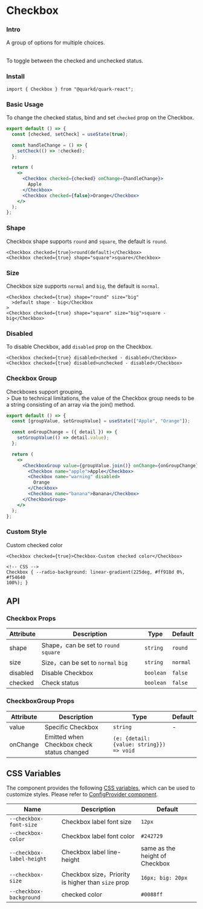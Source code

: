 # Checkbox

### Intro

A group of options for multiple choices.

<br/>
To toggle between the checked and unchecked status.

### Install

```tsx
import { Checkbox } from "@quarkd/quark-react";
```

### Basic Usage

To change the checked status, bind and set `checked` prop on the Checkbox.

```jsx
export default () => {
  const [checked, setCheck] = useState(true);

  const handleChange = () => {
    setCheck(() => !checked);
  };

  return (
    <>
      <Checkbox checked={checked} onChange={handleChange}>
        Apple
      </Checkbox>
      <Checkbox checked={false}>Orange</Checkbox>
    </>
  );
};
```

### Shape

Checkbox shape supports `round` and `square`, the default is `round`.

```tsx
<Checkbox checked={true}>round(default)</Checkbox>
<Checkbox checked={true} shape="square">square</Checkbox>
```

### Size

Checkbox size supports `normal` and `big`, the default is `normal`.

```tsx
<Checkbox checked={true} shape="round" size="big"
  >default shape - big</Checkbox
>
<Checkbox checked={true} shape="square" size="big">square - big</Checkbox>
```

### Disabled

To disable Checkbox, add `disabled` prop on the Checkbox.

```tsx
<Checkbox checked={true} disabled>checked - disabled</Checkbox>
<Checkbox checked={true} disabled>unchecked - disabled</Checkbox>
```

### Checkbox Group

Checkboxes support grouping.<br/>>
Due to technical limitations, the value of the Checkbox group needs to be a string consisting of an array via the join() method.

```jsx
export default () => {
  const [groupValue, setGroupValue] = useState(["Apple", "Orange"]);

  const onGroupChange = ({ detail }) => {
    setGroupValue(() => detail.value);
  };

  return (
    <>
      <CheckboxGroup value={groupValue.join()} onChange={onGroupChange}>
        <Checkbox name="apple">Apple</Checkbox>
        <Checkbox name="warning" disabled>
          Orange
        </Checkbox>
        <Checkbox name="banana">Banana</Checkbox>
      </CheckboxGroup>
    </>
  );
};
```

### Custom Style

Custom checked color

```tsx
<Checkbox checked={true}>Checkbox-Custom checked color</Checkbox>

<!-- CSS -->
Checkbox { --radio-background: linear-gradient(225deg, #ff918d 0%, #f54640
100%); }
```

## API

### Checkbox Props

| Attribute | Description                           | Type      | Default  |
| --------- | ------------------------------------- | --------- | -------- |
| shape     | Shape，can be set to `round` `square` | `string`  | `round`  |
| size      | Size，can be set to `normal` `big`    | `string`  | `normal` |
| disabled  | Disable Checkbox                      | `boolean` | `false`  |
| checked   | Check status                          | `boolean` | `false`  |

### CheckboxGroup Props

| Attribute | Description                                | Type                                     | Default |
| --------- | ------------------------------------------ | ---------------------------------------- | ------- |
| value     | Specific Checkbox                          | `string`                                 | -       |
| onChange  | Emitted when Checkbox check status changed | `(e: {detail: {value: string}}) => void` |

## CSS Variables

The component provides the following [CSS variables](https://developer.mozilla.org/zh-CN/docs/Web/CSS/Using_CSS_custom_properties), which can be used to customize styles. Please refer to [ConfigProvider component](#/zh-CN/guide/theme).

| Name                      | Description                                        | Default                        |
| ------------------------- | -------------------------------------------------- | ------------------------------ |
| `--checkbox-font-size`    | Checkbox label font size                           | `12px`                         |
| `--checkbox-color`        | Checkbox label font color                          | `#242729`                      |
| `--checkbox-label-height` | Checkbox label line-height                         | same as the height of Checkbox |
| `--checkbox-size`         | Checkbox size，Priority is higher than `size` prop | `16px; big: 20px`              |
| `--checkbox-background`   | checked color                                      | `#0088ff`                      |
